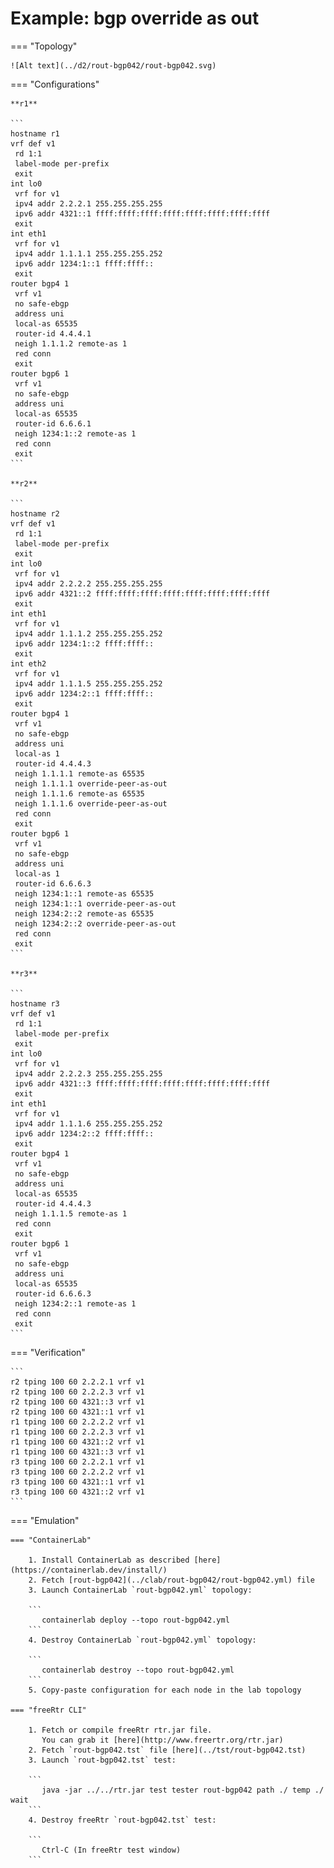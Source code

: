 # Example: bgp override as out

=== "Topology"

    ![Alt text](../d2/rout-bgp042/rout-bgp042.svg)

=== "Configurations"

    **r1**

    ```
    hostname r1
    vrf def v1
     rd 1:1
     label-mode per-prefix
     exit
    int lo0
     vrf for v1
     ipv4 addr 2.2.2.1 255.255.255.255
     ipv6 addr 4321::1 ffff:ffff:ffff:ffff:ffff:ffff:ffff:ffff
     exit
    int eth1
     vrf for v1
     ipv4 addr 1.1.1.1 255.255.255.252
     ipv6 addr 1234:1::1 ffff:ffff::
     exit
    router bgp4 1
     vrf v1
     no safe-ebgp
     address uni
     local-as 65535
     router-id 4.4.4.1
     neigh 1.1.1.2 remote-as 1
     red conn
     exit
    router bgp6 1
     vrf v1
     no safe-ebgp
     address uni
     local-as 65535
     router-id 6.6.6.1
     neigh 1234:1::2 remote-as 1
     red conn
     exit
    ```

    **r2**

    ```
    hostname r2
    vrf def v1
     rd 1:1
     label-mode per-prefix
     exit
    int lo0
     vrf for v1
     ipv4 addr 2.2.2.2 255.255.255.255
     ipv6 addr 4321::2 ffff:ffff:ffff:ffff:ffff:ffff:ffff:ffff
     exit
    int eth1
     vrf for v1
     ipv4 addr 1.1.1.2 255.255.255.252
     ipv6 addr 1234:1::2 ffff:ffff::
     exit
    int eth2
     vrf for v1
     ipv4 addr 1.1.1.5 255.255.255.252
     ipv6 addr 1234:2::1 ffff:ffff::
     exit
    router bgp4 1
     vrf v1
     no safe-ebgp
     address uni
     local-as 1
     router-id 4.4.4.3
     neigh 1.1.1.1 remote-as 65535
     neigh 1.1.1.1 override-peer-as-out
     neigh 1.1.1.6 remote-as 65535
     neigh 1.1.1.6 override-peer-as-out
     red conn
     exit
    router bgp6 1
     vrf v1
     no safe-ebgp
     address uni
     local-as 1
     router-id 6.6.6.3
     neigh 1234:1::1 remote-as 65535
     neigh 1234:1::1 override-peer-as-out
     neigh 1234:2::2 remote-as 65535
     neigh 1234:2::2 override-peer-as-out
     red conn
     exit
    ```

    **r3**

    ```
    hostname r3
    vrf def v1
     rd 1:1
     label-mode per-prefix
     exit
    int lo0
     vrf for v1
     ipv4 addr 2.2.2.3 255.255.255.255
     ipv6 addr 4321::3 ffff:ffff:ffff:ffff:ffff:ffff:ffff:ffff
     exit
    int eth1
     vrf for v1
     ipv4 addr 1.1.1.6 255.255.255.252
     ipv6 addr 1234:2::2 ffff:ffff::
     exit
    router bgp4 1
     vrf v1
     no safe-ebgp
     address uni
     local-as 65535
     router-id 4.4.4.3
     neigh 1.1.1.5 remote-as 1
     red conn
     exit
    router bgp6 1
     vrf v1
     no safe-ebgp
     address uni
     local-as 65535
     router-id 6.6.6.3
     neigh 1234:2::1 remote-as 1
     red conn
     exit
    ```

=== "Verification"

    ```
    r2 tping 100 60 2.2.2.1 vrf v1
    r2 tping 100 60 2.2.2.3 vrf v1
    r2 tping 100 60 4321::3 vrf v1
    r2 tping 100 60 4321::1 vrf v1
    r1 tping 100 60 2.2.2.2 vrf v1
    r1 tping 100 60 2.2.2.3 vrf v1
    r1 tping 100 60 4321::2 vrf v1
    r1 tping 100 60 4321::3 vrf v1
    r3 tping 100 60 2.2.2.1 vrf v1
    r3 tping 100 60 2.2.2.2 vrf v1
    r3 tping 100 60 4321::1 vrf v1
    r3 tping 100 60 4321::2 vrf v1
    ```

=== "Emulation"

    === "ContainerLab"

        1. Install ContainerLab as described [here](https://containerlab.dev/install/)  
        2. Fetch [rout-bgp042](../clab/rout-bgp042/rout-bgp042.yml) file  
        3. Launch ContainerLab `rout-bgp042.yml` topology:  

        ```
           containerlab deploy --topo rout-bgp042.yml  
        ```
        4. Destroy ContainerLab `rout-bgp042.yml` topology:  

        ```
           containerlab destroy --topo rout-bgp042.yml  
        ```
        5. Copy-paste configuration for each node in the lab topology

    === "freeRtr CLI"

        1. Fetch or compile freeRtr rtr.jar file.  
           You can grab it [here](http://www.freertr.org/rtr.jar)  
        2. Fetch `rout-bgp042.tst` file [here](../tst/rout-bgp042.tst)  
        3. Launch `rout-bgp042.tst` test:  

        ```
           java -jar ../../rtr.jar test tester rout-bgp042 path ./ temp ./ wait
        ```
        4. Destroy freeRtr `rout-bgp042.tst` test:  

        ```
           Ctrl-C (In freeRtr test window)
        ```

